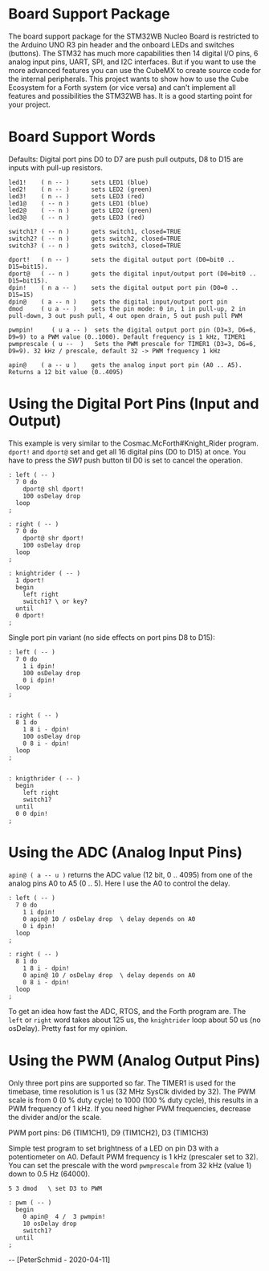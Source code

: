 Board Support Package
=====================

The board support package for the STM32WB Nucleo Board is restricted to the
Arduino UNO R3 pin header and the onboard LEDs and switches (buttons).
The STM32 has much more capabilities then 14 digital I/O pins, 6 analog
input pins, UART, SPI, and I2C interfaces. But if you want to use the
more advanced features you can use the CubeMX to create source code for
the internal peripherals. This project wants to show how to use the Cube
Ecosystem for a Forth system (or vice versa) and can\'t implement all
features and possibilities the STM32WB has. It is a good starting point
for your project. 

Board Support Words
===================

Defaults: Digital port pins D0 to D7 are push pull outputs, D8 to D15
are inputs with pull-up resistors.

    led1!    ( n -- )      sets LED1 (blue)
    led2!    ( n -- )      sets LED2 (green)
    led3!    ( n -- )      sets LED3 (red)
    led1@    ( -- n )      gets LED1 (blue)
    led2@    ( -- n )      gets LED2 (green)
    led3@    ( -- n )      gets LED3 (red)

    switch1? ( -- n )      gets switch1, closed=TRUE
    switch2? ( -- n )      gets switch2, closed=TRUE
    switch3? ( -- n )      gets switch3, closed=TRUE

    dport!   ( n -- )      sets the digital output port (D0=bit0 .. D15=bit15).
    dport@   ( -- n )      gets the digital input/output port (D0=bit0 .. D15=bit15).
    dpin!    ( n a -- )    sets the digital output port pin (D0=0 .. D15=15)
    dpin@    ( a -- n )    gets the digital input/output port pin 
    dmod     ( u a -- )    sets the pin mode: 0 in, 1 in pull-up, 2 in pull-down, 3 out push pull, 4 out open drain, 5 out push pull PWM 

    pwmpin!     ( u a -- )  sets the digital output port pin (D3=3, D6=6, D9=9) to a PWM value (0..1000). Default frequency is 1 kHz, TIMER1
    pwmprescale ( u --  )   Sets the PWM prescale for TIMER1 (D3=3, D6=6, D9=9). 32 kHz / prescale, default 32 -> PWM frequency 1 kHz

    apin@    ( a -- u )    gets the analog input port pin (A0 .. A5). Returns a 12 bit value (0..4095) 


Using the Digital Port Pins (Input and Output)
==============================================

This example is very similar to the Cosmac.McForth\#Knight_Rider
program. `dport!` and `dport@` set and get all 16 digital pins (D0 to
D15) at once. You have to press the *SW1* push button til D0 is set to
cancel the operation.

    : left ( -- ) 
      7 0 do  
        dport@ shl dport!  
        100 osDelay drop  
      loop 
    ;

    : right ( -- )
      7 0 do  
        dport@ shr dport!
        100 osDelay drop  
      loop 
    ;

    : knightrider ( -- )
      1 dport! 
      begin 
        left right 
        switch1? \ or key?
      until 
      0 dport!
    ;


Single port pin variant (no side effects on port pins D8 to D15):


    : left ( -- ) 
      7 0 do
        1 i dpin! 
        100 osDelay drop  
        0 i dpin!
      loop 
    ;


    : right ( -- )
      8 1 do  
        1 8 i - dpin! 
        100 osDelay drop  
        0 8 i - dpin!
      loop 
    ;


    : knigthrider ( -- )
      begin 
        left right 
        switch1? 
      until 
      0 0 dpin!
    ;


Using the ADC (Analog Input Pins)
=================================

`apin@ ( a -- u )` returns the ADC value (12 bit, 0 .. 4095) from one of
the analog pins A0 to A5 (0 .. 5). Here I use the A0 to control the
delay.

    : left ( -- ) 
      7 0 do
        1 i dpin! 
        0 apin@ 10 / osDelay drop  \ delay depends on A0
        0 i dpin!
      loop 
    ;

    : right ( -- )
      8 1 do  
        1 8 i - dpin! 
        0 apin@ 10 / osDelay drop  \ delay depends on A0
        0 8 i - dpin!
      loop 
    ;


To get an idea how fast the ADC, RTOS, and the Forth program are. The
`left` or `right` word takes about 125 us, the `knightrider` loop about
50 us (no osDelay). Pretty fast for my opinion.


Using the PWM (Analog Output Pins)
==================================

Only three port pins are supported so far. The TIMER1 is used for the
timebase, time resolution is 1 us (32 MHz SysClk divided by 32). The PWM
scale is from 0 (0 % duty cycle) to 1000 (100 % duty cycle), this
results in a PWM frequency of 1 kHz. If you need higher PWM frequencies,
decrease the divider and/or the scale.

PWM port pins: D6 (TIM1CH1), D9 (TIM1CH2), D3 (TIM1CH3)

Simple test program to set brightness of a LED on pin D3 with a
potentiometer on A0. Default PWM frequency is 1 kHz (prescaler set to
32). You can set the prescale with the word `pwmprescale` from 32 kHz
(value 1) down to 0.5 Hz (64000).

    5 3 dmod   \ set D3 to PWM

    : pwm ( -- )
      begin 
        0 apin@  4 /  3 pwmpin!
        10 osDelay drop
        switch1? 
      until 
    ;


\-- [PeterSchmid - 2020-04-11]
